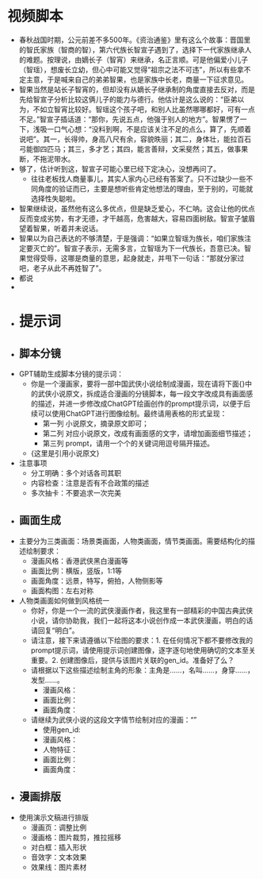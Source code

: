 # 视频脚本
- 春秋战国时期，公元前差不多500年。《资治通鉴》里有这么个故事：晋国里的智氏家族（智商的智），第六代族长智宣子遇到了，选择下一代家族继承人的难题。按理说，由嫡长子（智宵）来继承，名正言顺。可是他偏爱小儿子（智瑶），想废长立幼，但心中可能又觉得“祖宗之法不可违”，所以有些拿不定主意，于是喊来自己的弟弟智果，也是家族中长老，商量一下征求意见。
- 智果当然是站长子智宵的，但却没有从嫡长子继承制的角度直接去反对，而是先给智宣子分析比较这俩儿子的能力与德行。他估计是这么说的：“臣弟以为，不如立智宵比较好。智瑶这个孩子吧，和别人比虽然哪哪都好，可有一点不足。”智宣子插话道：“那你，先说五点，他强于别人的地方”。智果愣了一下，浅吸一口气心想：“没料到啊，不是应该关注不足的点么，算了，先顺着说吧”。其一，长得帅，身高八尺有余，容貌昳丽；其二，身体壮，能拉百石弓能御四匹马；其三，多才艺；其四，能言善辩，文采斐然；其五，做事果断，不拖泥带水。
- 够了，估计听到这，智宣子可能心里已经下定决心，没想再问了。
	- 往往老板找人商量事儿，其实人家内心已经有答案了。只不过缺少一些不同角度的验证而已，主要是想听些肯定他想法的理由，至于别的，可能就选择性失聪啦。
- 智果继续说，虽然他有这么多优点，但是缺乏爱心，不仁呐。这会让他的优点反而变成劣势，有才无德，才干越高，危害越大，容易四面树敌。智宣子皱眉望着智果，听着并未说话。
- 智果以为自己表达的不够清楚，于是强调：“如果立智瑶为族长，咱们家族注定要灭亡的”。智宣子表示，无需多言，立智瑶为下一代族长，吾意已决。智果觉得受辱，这哪是商量的意思，起身就走，并甩下一句话：“那就分家过吧，老子从此不再姓智了”。
- 都说
-
- # 提示词
- ## 脚本分镜
- GPT辅助生成脚本分镜的提示词：
	- 你是一个漫画家，要将一部中国武侠小说绘制成漫画，现在请将下面{}中的武侠小说原文，拆成适合漫画的分镜脚本，每一段文字改成具有画面感的描述，并进一步修改成ChatGPT绘画创作的prompt提示词，以便于后续可以使用ChatGPT进行图像绘制。最终请用表格的形式呈现：
		- 第一列 小说原文，摘录原文即可；
		- 第二列 对应小说原文，改成有画面感的文字，请增加画面细节描述；
		- 第三列 prompt，请用一个个的关键词用逗号隔开描述。
	- {这里是引用小说原文}
- 注意事项
	- 分工明确：多个对话各司其职
	- 内容检查：注意是否有不合政策的描述
	- 多次抽卡：不要追求一次完美
- ## 画面生成
- 主要分为三类画面：场景类画面，人物类画面，情节类画面。需要结构化的描述绘制要求：
	- 漫画风格：香港武侠黑白漫画等
	- 画面比例：横版，竖版，1:1等
	- 画面角度：远景，特写，俯拍，人物侧影等
	- 画面构图：左右对称
- 人物类画面如何做到风格统一
	- 你好，你是一个一流的武侠漫画作者，我这里有一部精彩的中国古典武侠小说，请你协助我，我们一起将这本小说创作成一本武侠漫画，明白的话请回复“明白”。
	- 请注意，接下来请遵循以下绘图的要求：1. 在任何情况下都不要修改我的prompt提示词，请使用提示词创建图像，逐字逐句地使用确切的文本至关重要。2. 创建图像后，提供与该图片关联的gen_id。准备好了么？
	- 请根据以下这些描述绘制主角的形象：主角是......，名叫......，身穿......，发型......。
		- 漫画风格：
		- 画面比例：
		- 画面角度：
	- 请继续为武侠小说的这段文字情节绘制对应的漫画：“”
		- 使用gen_id:
		- 漫画风格：
		- 人物特征：
		- 画面比例：
		- 画面角度：
- ## 漫画排版
- 使用演示文稿进行排版
	- 漫画页：调整比例
	- 漫画格：图片裁剪，推拉摇移
	- 对白框：插入形状
	- 音效字：文本效果
	- 效果线：图片素材